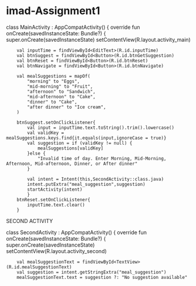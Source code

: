 # imad-Assignment1

class MainActivity : AppCompatActivity() {
    override fun onCreate(savedInstanceState: Bundle?) {
        super.onCreate(savedInstanceState)
        setContentView(R.layout.activity_main)

        val inputTime = findViewById<EditText>(R.id.inputTime)
        val btnSuggest = findViewById<Button>(R.id.btnGetSuggestion)
        val btnReset = findViewById<Button>(R.id.btnReset)
        val btnNavigate = findViewById<Button>(R.id.btnNavigate)

        val mealSuggestions = mapOf(
            "morning" to "Eggs",
            "mid-morning" to "Fruit",
            "afternoon" to "Sandwich",
            "mid-afternoon" to "Cake",
            "dinner" to "Cake",
            "after dinner" to "Ice cream",
        )

        btnSuggest.setOnClickListener{
            val input = inputTime.text.toString().trim().lowercase()
            val validKey = mealSuggestions.keys.find{it.equals(input,ignoreCase = true)}
            val suggestion = if (validKey != null) {
                mealSuggestions[validKey]
            }else {
                "Invalid time of day. Enter Morning, Mid-Morning, Afternoon, Mid-afternoon, Dinner, or After dinner"
            }

            val intent = Intent(this,SecondActivity::class.java)
            intent.putExtra("meal_suggestion",suggestion)
            startActivity(intent)
            }
        btnReset.setOnClickListener{
            inputTime.text.clear()
        }

SECOND ACTIVITY

class SecondActivity : AppCompatActivity() {
    override fun onCreate(savedInstanceState: Bundle?) {
        super.onCreate(savedInstanceState)
        setContentView(R.layout.activity_second)

        val mealSuggestionText = findViewById<TextView>(R.id.mealSuggestionText)
        val suggestion = intent.getStringExtra("meal_suggestion")
        mealSuggestionText.text = suggestion ?: "No suggestion available"
